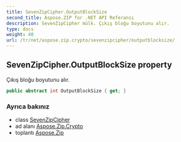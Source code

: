```yaml
---
title: SevenZipCipher.OutputBlockSize
second_title: Aspose.ZIP for .NET API Referansı
description: SevenZipCipher mülk. Çıkış bloğu boyutunu alır.
type: docs
weight: 40
url: /tr/net/aspose.zip.crypto/sevenzipcipher/outputblocksize/
---
```

## SevenZipCipher.OutputBlockSize property

Çıkış bloğu boyutunu alır.

```csharp
public abstract int OutputBlockSize { get; }
```

### Ayrıca bakınız

* class [SevenZipCipher](../)
* ad alanı [Aspose.Zip.Crypto](../../sevenzipcipher/)
* toplantı [Aspose.Zip](../../../)


